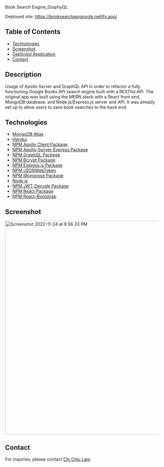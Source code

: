 Book Search Engine_GraphyQL

Deployed site: https://booksearchapigoogle.netlify.app/

## Table of Contents
- [Technologies](#Technologies)
- [Screenshot](#Screen) 
- [Deployed Application](#Deployed)
- [Contact](#Contact)


## Description

Usage of Apollo Server and GraphQL API in order to refactor a fully functioning Google Books API search engine built with a RESTful API. The original app was built using the MERN stack with a React front end, MongoDB database, and Node.js/Express.js server and API. It was already set up to allow users to save book searches to the back end.


## Technologies
- [MongoDB Atlas](https://www.mongodb.com/cloud/atlas)
- [Heroku](https://www.heroku.com)
- [NPM Apollo Client Package](https://www.npmjs.com/package/stripe)
- [NPM Apollo-Server-Express Package](https://www.npmjs.com/package/apollo-server-express)
- [NPM GraphQL Package](https://www.npmjs.com/package/graphql)
- [NPM Bcrypt Package](https://www.npmjs.com/package/bcrypt)
- [NPM Express.js Package](https://www.npmjs.com/package/express)
- [NPM JSONWebToken](https://www.npmjs.com/package/jsonwebtoken)
- [NPM Mongoose Package](https://www.npmjs.com/package/mongoose)
- [Node.js](https://nodejs.org/en/)
- [NPM JWT-Decode Package](https://www.npmjs.com/package/jwt-decode)
- [NPM React Package](https://www.npmjs.com/package/react)
- [NPM React-Bootstrap](https://www.npmjs.com/package/react-bootstrap)


## Screenshot

<img width="700" alt="Screenshot 2022-11-24 at 9 56 33 PM" src="https://user-images.githubusercontent.com/108379616/203891431-305de69a-7333-41a3-8919-f8ff4dc97821.png">


## Contact
For inquiries, please contact [Chi Chiu Lam](https://github.com/chichiulam2022).


